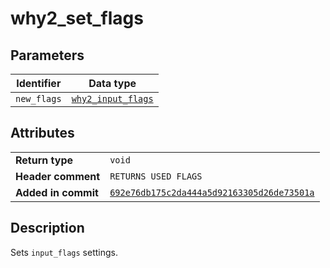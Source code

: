<!--
This is part of WHY2
Copyright (C) 2022 Václav Šmejkal

This program is free software: you can redistribute it and/or modify
it under the terms of the GNU General Public License as published by
the Free Software Foundation, either version 3 of the License, or
(at your option) any later version.

This program is distributed in the hope that it will be useful,
but WITHOUT ANY WARRANTY; without even the implied warranty of
MERCHANTABILITY or FITNESS FOR A PARTICULAR PURPOSE.  See the
GNU General Public License for more details.

You should have received a copy of the GNU General Public License
along with this program.  If not, see <https://www.gnu.org/licenses/>.
-->

# why2_set_flags

## Parameters

| Identifier  | Data type                                                           |
| ----------- | ------------------------------------------------------------------- |
| `new_flags` | [`why2_input_flags`](../../../../types/core/flags/why2_input_flags) |

## Attributes

|                     |                      |
| ------------------  | -------------------- |
| **Return type**     | `void`               |
| **Header comment**  | `RETURNS USED FLAGS` |
| **Added in commit** | [`692e76db175c2da444a5d92163305d26de73501a`](https://github.com/ENGO150/WHY2/commit/692e76db175c2da444a5d92163305d26de73501a) |

## Description

Sets `input_flags` settings.